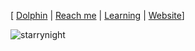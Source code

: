 [ [Dolphin](https://github.com/lapsusHQ/dolphin) | [Reach me](**samgomjim.18@gmail.com) | [Learning](https://www.rust-lang.org/) | [Website](https://samuelgomez.co/)]

![starrynight](https://user-images.githubusercontent.com/39674930/224636174-ef4c35fe-cc9a-4730-9e63-8a2ae910965e.jpeg)

